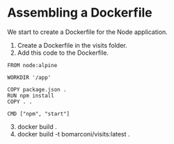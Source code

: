 # Assembling a Dockerfile
We start to create a Dockerfile for the Node application.  
1. Create a Dockerfile in the visits folder.  
2. Add this code to the Dockerfile.  
```
FROM node:alpine

WORKDIR '/app'

COPY package.json .
RUN npm install
COPY . .

CMD ["npm", "start"]
```
3. docker build .
4. docker build -t bomarconi/visits:latest .

